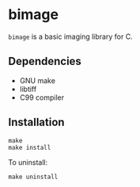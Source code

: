 bimage
======

`bimage` is a basic imaging library for C.

## Dependencies

* GNU make
* libtiff
* C99 compiler

## Installation

    make
    make install

To uninstall:

    make uninstall


